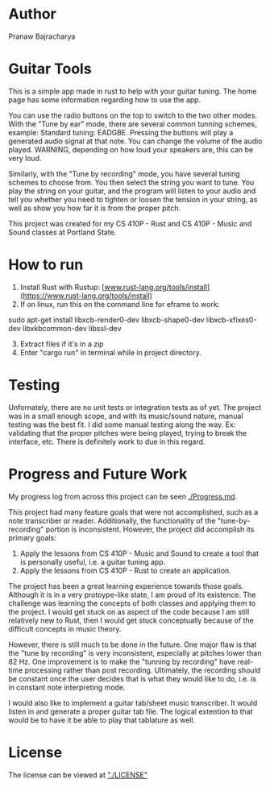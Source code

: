 # Author

Pranaw Bajracharya

# Guitar Tools

This is a simple app made in rust to help with your guitar tuning. The home page has some information regarding how to use the app.

You can use the radio buttons on the top to switch to the two other modes. With the "Tune by ear" mode, there are several common tunning schemes, example: Standard tuning: EADGBE. Pressing the buttons will play a generated audio signal at that note. You can change the volume of the audio played. WARNING, depending on how loud your speakers are, this can be very loud.

Similarly, with the "Tune by recording" mode, you have several tuning schemes to choose from. You then select the string you want to tune. You play the string on your guitar, and the program will listen to your audio and tell you whether you need to tighten or loosen the tension in your string, as well as show you how far it is from the proper pitch.

This project was created for my CS 410P - Rust and CS 410P - Music and Sound classes at Portland State.

# How to run

1. Install Rust with Rustup: [www.rust-lang.org/tools/install](https://www.rust-lang.org/tools/install)
2. If on linux, run this on the command line for eframe to work:

sudo apt-get install libxcb-render0-dev libxcb-shape0-dev libxcb-xfixes0-dev libxkbcommon-dev libssl-dev

3. Extract files if it's in a zip
4. Enter "cargo run" in terminal while in project directory.

# Testing

Unfornately, there are no unit tests or integration tests as of yet.
The project was in a small enough scope, and with its music/sound nature, manual testing was the best fit.
I did some manual testing along the way. Ex: validating that the proper pitches were being played, trying to break the interface, etc.
There is definitely work to due in this regard.

# Progress and Future Work

My progress log from across this project can be seen [./Progress.md](/Progress.md).

This project had many feature goals that were not accomplished, such as a note transcriber or reader.
Additionally, the functionality of the "tune-by-recording" portion is inconsistent. However, the project did accomplish its primary goals:

1. Apply the lessons from CS 410P - Music and Sound to create a tool that is personally useful, i.e. a guitar tuning app.
2. Apply the lessons from CS 410P - Rust to create an application.

The project has been a great learning experience towards those goals. Although it is in a very protoype-like state, I am proud of its existence.
The challenge was learning the concepts of both classes and applying them to the project. I would get stuck on as aspect of the code because I am still relatively new to Rust, then I would get stuck conceptually because of the difficult concepts in music theory.

However, there is still much to be done in the future. One major flaw is that the "tune by recording" is very inconsistent, especially at pitches lower than 82 Hz.
One improvement is to make the "tunning by recording" have real-time processing rather than post recording.
Ultimately, the recording should be constant once the user decides that is what they would like to do, i.e. is in constant note interpreting mode.

I would also like to implement a guitar tab/sheet music transcriber. It would listen in and generate a proper guitar tab file. The logical extention to that would be to have it be able to play that tablature as well.

# License

The license can be viewed at ["./LICENSE"](/LICENSE)

